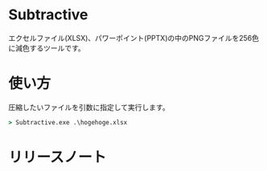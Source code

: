 # Subtractive
 エクセルファイル(XLSX)、パワーポイント(PPTX)の中のPNGファイルを256色に減色するツールです。
 
# 使い方
 圧縮したいファイルを引数に指定して実行します。
~~~cmd
> Subtractive.exe .\hogehoge.xlsx
~~~

# リリースノート
